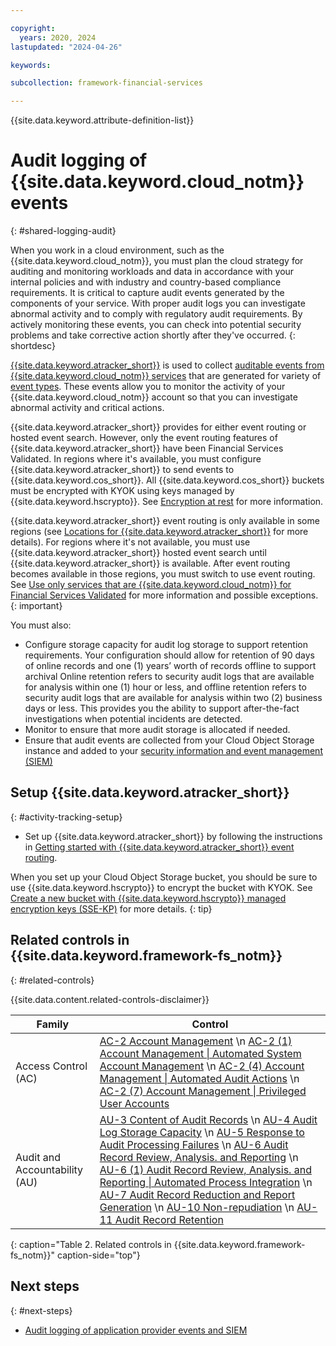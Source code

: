 ```yaml
---

copyright:
  years: 2020, 2024
lastupdated: "2024-04-26"

keywords:

subcollection: framework-financial-services

---
```


{{site.data.keyword.attribute-definition-list}}



# Audit logging of {{site.data.keyword.cloud_notm}} events
{: #shared-logging-audit}


When you work in a cloud environment, such as the {{site.data.keyword.cloud_notm}}, you must plan the cloud strategy for auditing and monitoring workloads and data in accordance with your internal policies and with industry and country-based compliance requirements. It is critical to capture audit events generated by the components of your service. With proper audit logs you can investigate abnormal activity and to comply with regulatory audit requirements. By actively monitoring these events, you can check into potential security problems and take corrective action shortly after they've occurred.
{: shortdesc}

[{{site.data.keyword.atracker_short}}](/docs/activity-tracker?topic=activity-tracker-getting-started-routing&interface=cli) is used to collect [auditable events from {{site.data.keyword.cloud_notm}} services](/docs/activity-tracker?topic=activity-tracker-cloud_services) that are generated for variety of [event types](/docs/activity-tracker?topic=activity-tracker-event_types). These events allow you to monitor the activity of your {{site.data.keyword.cloud_notm}} account so that you can investigate abnormal activity and critical actions.

{{site.data.keyword.atracker_short}} provides for either event routing or hosted event search. However, only the event routing features of {{site.data.keyword.atracker_short}} have been Financial Services Validated. In regions where it's available, you must configure {{site.data.keyword.atracker_short}} to send events to {{site.data.keyword.cos_short}}. All {{site.data.keyword.cos_short}} buckets must be encrypted with KYOK using keys managed by {{site.data.keyword.hscrypto}}. See [Encryption at rest](/docs/framework-financial-services?topic=framework-financial-services-shared-encryption-at-rest) for more information.

{{site.data.keyword.atracker_short}} event routing is only available in some regions (see [Locations for {{site.data.keyword.atracker_short}}](/docs/activity-tracker?topic=activity-tracker-regions#regions-atracker) for more details). For regions where it's not available, you must use {{site.data.keyword.atracker_short}} hosted event search until {{site.data.keyword.atracker_short}} is available. After event routing becomes available in those regions, you must switch to use event routing. See [Use only services that are {{site.data.keyword.cloud_notm}} for Financial Services Validated](/docs/framework-financial-services?topic=framework-financial-services-best-practices#best-practices-financial-services-validated-services) for more information and possible exceptions.
{: important}

You must also:

* Configure storage capacity for audit log storage to support retention requirements. Your configuration should allow for retention of 90 days of online records and one (1) years’ worth of records offline to support archival Online retention refers to security audit logs that are available for analysis within one (1) hour or less, and offline retention refers to security audit logs that are available for analysis within two (2) business days or less. This provides you the ability to support after-the-fact investigations when potential incidents are detected.
* Monitor to ensure that more audit storage is allocated if needed.
* Ensure that audit events are collected from your Cloud Object Storage instance and added to your [security information and event management (SIEM)](/docs/framework-financial-services?topic=framework-financial-services-shared-logging-audit-provider)

## Setup {{site.data.keyword.atracker_short}}
{: #activity-tracking-setup}

* Set up {{site.data.keyword.atracker_short}} by following the instructions in [Getting started with {{site.data.keyword.atracker_short}} event routing](/docs/activity-tracker?topic=activity-tracker-getting-started-routing&interface=cli).

When you set up your Cloud Object Storage bucket, you should be sure to use {{site.data.keyword.hscrypto}} to encrypt the bucket with KYOK. See [Create a new bucket with {{site.data.keyword.hscrypto}} managed encryption keys (SSE-KP)](/docs/cloud-object-storage?topic=cloud-object-storage-compatibility-api-bucket-operations#compatibility-api-key-protect) for more details.
{: tip}




## Related controls in {{site.data.keyword.framework-fs_notm}}
{: #related-controls}

{{site.data.content.related-controls-disclaimer}}

| Family              | Control                                           |
|---------------------|---------------------------------------------------|
| Access Control (AC) | [AC-2 Account Management](/docs/framework-financial-services-controls?topic=framework-financial-services-controls-ac-2) \n [AC-2 (1) Account Management &#124; Automated System Account Management](/docs/framework-financial-services-controls?topic=framework-financial-services-controls-ac-2.1) \n [AC-2 (4) Account Management &#124; Automated Audit Actions](/docs/framework-financial-services-controls?topic=framework-financial-services-controls-ac-2.4) \n [AC-2 (7) Account Management &#124; Privileged User Accounts](/docs/framework-financial-services-controls?topic=framework-financial-services-controls-ac-2.7) |
| Audit and Accountability (AU) | [AU-3 Content of Audit Records](/docs/framework-financial-services-controls?topic=framework-financial-services-controls-au-3) \n [AU-4 Audit Log Storage Capacity](/docs/framework-financial-services-controls?topic=framework-financial-services-controls-au-4) \n [AU-5 Response to Audit Processing Failures](/docs/framework-financial-services-controls?topic=framework-financial-services-controls-au-5) \n [AU-6 Audit Record Review, Analysis. and Reporting](/docs/framework-financial-services-controls?topic=framework-financial-services-controls-au-6) \n [AU-6 (1) Audit Record Review, Analysis. and Reporting &#124; Automated Process Integration](/docs/framework-financial-services-controls?topic=framework-financial-services-controls-au-6.1) \n [AU-7 Audit Record Reduction and Report Generation](/docs/framework-financial-services-controls?topic=framework-financial-services-controls-au-7) \n [AU-10 Non-repudiation](/docs/framework-financial-services-controls?topic=framework-financial-services-controls-au-10) \n [AU-11 Audit Record Retention](/docs/framework-financial-services-controls?topic=framework-financial-services-controls-au-11) |
{: caption="Table 2. Related controls in {{site.data.keyword.framework-fs_notm}}" caption-side="top"}

## Next steps
{: #next-steps}

* [Audit logging of application provider events and SIEM](/docs/framework-financial-services?topic=framework-financial-services-shared-logging-audit-provider)
